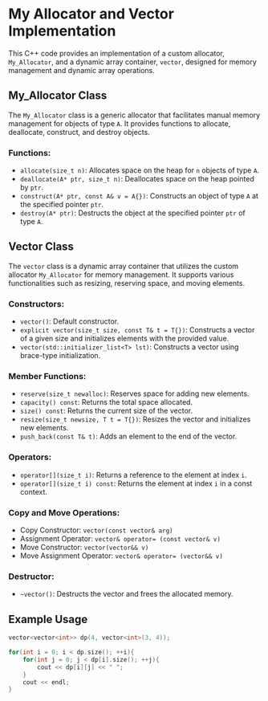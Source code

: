 # My Allocator and Vector Implementation

This C++ code provides an implementation of a custom allocator, `My_Allocator`, and a dynamic array container, `vector`, designed for memory management and dynamic array operations.

## My_Allocator Class

The `My_Allocator` class is a generic allocator that facilitates manual memory management for objects of type `A`. It provides functions to allocate, deallocate, construct, and destroy objects.

### Functions:

- `allocate(size_t n)`: Allocates space on the heap for `n` objects of type `A`.
- `deallocate(A* ptr, size_t n)`: Deallocates space on the heap pointed by `ptr`.
- `construct(A* ptr, const A& v = A{})`: Constructs an object of type `A` at the specified pointer `ptr`.
- `destroy(A* ptr)`: Destructs the object at the specified pointer `ptr` of type `A`.

## Vector Class

The `vector` class is a dynamic array container that utilizes the custom allocator `My_Allocator` for memory management. It supports various functionalities such as resizing, reserving space, and moving elements.

### Constructors:

- `vector()`: Default constructor.
- `explicit vector(size_t size, const T& t = T{})`: Constructs a vector of a given size and initializes elements with the provided value.
- `vector(std::initializer_list<T> lst)`: Constructs a vector using brace-type initialization.

### Member Functions:

- `reserve(size_t newalloc)`: Reserves space for adding new elements.
- `capacity() const`: Returns the total space allocated.
- `size() const`: Returns the current size of the vector.
- `resize(size_t newsize, T t = T{})`: Resizes the vector and initializes new elements.
- `push_back(const T& t)`: Adds an element to the end of the vector.

### Operators:

- `operator[](size_t i)`: Returns a reference to the element at index `i`.
- `operator[](size_t i) const`: Returns the element at index `i` in a const context.

### Copy and Move Operations:

- Copy Constructor: `vector(const vector& arg)`
- Assignment Operator: `vector& operator= (const vector& v)`
- Move Constructor: `vector(vector&& v)`
- Move Assignment Operator: `vector& operator= (vector&& v)`

### Destructor:

- `~vector()`: Destructs the vector and frees the allocated memory.

## Example Usage

```cpp
vector<vector<int>> dp(4, vector<int>(3, 4));

for(int i = 0; i < dp.size(); ++i){
    for(int j = 0; j < dp[i].size(); ++j){
        cout << dp[i][j] << " ";
    }
    cout << endl;
}
